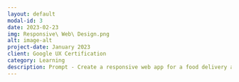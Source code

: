 ```yaml
---
layout: default
modal-id: 3
date: 2023-02-23
img: Responsive\ Web\ Design.png
alt: image-alt
project-date: January 2023
client: Google UX Certification
category: Learning
description: Prompt - Create a responsive web app for a food delivery app for a modern pub. I iterated through the design process, conducting user interviews & usability testing with friends and family. New Tools - Adobe XD for mockups and high-fidelity prototyping. Key Takeaways - Utilizing components and layouts to reduce the amount of rework.
---
```

